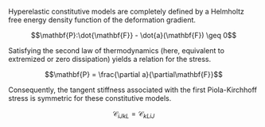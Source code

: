 Hyperelastic constitutive models are completely defined by a Helmholtz free energy density function of the deformation gradient.

```math
\mathbf{P}:\dot{\mathbf{F}} - \dot{a}(\mathbf{F}) \geq 0
```
Satisfying the second law of thermodynamics (here, equivalent to extremized or zero dissipation) yields a relation for the stress.

```math
\mathbf{P} = \frac{\partial a}{\partial\mathbf{F}}
```
Consequently, the tangent stiffness associated with the first Piola-Kirchhoff stress is symmetric for these constitutive models.

```math
\mathcal{C}_{iJkL} = \mathcal{C}_{kLiJ}
```

